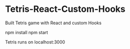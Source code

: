 # Tetris-React-Custom-Hooks
Built Tetris game with React and custom Hooks

npm install
npm start

Tetris runs on localhost:3000
